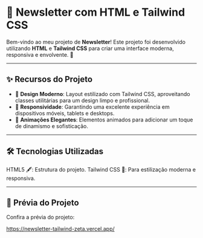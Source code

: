 # 📩 Newsletter com HTML e Tailwind CSS

Bem-vindo ao meu projeto de **Newsletter**! Este projeto foi desenvolvido utilizando **HTML** e **Tailwind CSS** para criar uma interface moderna, responsiva e envolvente. 🚀

---

## ✨ **Recursos do Projeto**

- 🎨 **Design Moderno**: Layout estilizado com Tailwind CSS, aproveitando classes utilitárias para um design limpo e profissional.
- 📱 **Responsividade**: Garantindo uma excelente experiência em dispositivos móveis, tablets e desktops.
- 🎥 **Animações Elegantes**: Elementos animados para adicionar um toque de dinamismo e sofisticação.

---

## 🛠️ Tecnologias Utilizadas
HTML5 🖋️: Estrutura do projeto.
Tailwind CSS 🎨: Para estilização moderna e responsiva.

---

## 🌟 Prévia do Projeto
Confira a prévia do projeto:

https://newsletter-tailwind-zeta.vercel.app/
